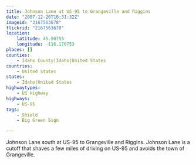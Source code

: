 ```yaml
---
title: Johnson Lane at US-95 to Grangeville and Riggins
date: "2007-12-26T16:31:32Z"
imageid: "2167563678"
flickrid: "2167563678"
location:
    latitude: 45.90755
    longitude: -116.170753
places: []
counties:
    - Idaho County|Idaho|United States
countries:
    - United States
states:
    - Idaho|United States
highwaytypes:
    - US Highway
highways:
    - US-95
tags:
    - Shield
    - Big Green Sign

---
```

Johnson Lane south at US-95 to Grangeville and Riggins.  Johnson Lane is a cutoff that shaves a few miles of driving on US-95 and avoids the town of Grangeville.